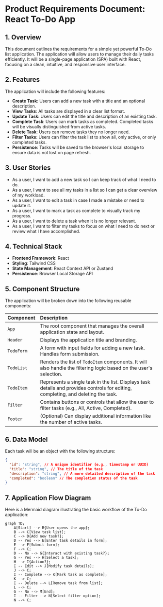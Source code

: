 # Product Requirements Document: React To-Do App

## 1. Overview

This document outlines the requirements for a simple yet powerful To-Do list application. The application will allow users to manage their daily tasks efficiently. It will be a single-page application (SPA) built with React, focusing on a clean, intuitive, and responsive user interface.

## 2. Features

The application will include the following features:

-   **Create Task**: Users can add a new task with a title and an optional description.
-   **View Tasks**: All tasks are displayed in a clear list format.
-   **Update Task**: Users can edit the title and description of an existing task.
-   **Complete Task**: Users can mark tasks as completed. Completed tasks will be visually distinguished from active tasks.
-   **Delete Task**: Users can remove tasks they no longer need.
-   **Filter Tasks**: Users can filter the task list to show all, only active, or only completed tasks.
-   **Persistence**: Tasks will be saved to the browser's local storage to ensure data is not lost on page refresh.

## 3. User Stories

-   As a user, I want to add a new task so I can keep track of what I need to do.
-   As a user, I want to see all my tasks in a list so I can get a clear overview of my workload.
-   As a user, I want to edit a task in case I made a mistake or need to update it.
-   As a user, I want to mark a task as complete to visually track my progress.
-   As a user, I want to delete a task when it is no longer relevant.
-   As a user, I want to filter my tasks to focus on what I need to do next or review what I have accomplished.

## 4. Technical Stack

-   **Frontend Framework**: React
-   **Styling**: Tailwind CSS
-   **State Management**: React Context API or Zustand
-   **Persistence**: Browser Local Storage API

## 5. Component Structure

The application will be broken down into the following reusable components:

| Component    | Description                                                                                                  |
| :----------- | :----------------------------------------------------------------------------------------------------------- |
| `App`        | The root component that manages the overall application state and layout.                                    |
| `Header`     | Displays the application title and branding.                                                                 |
| `TodoForm`   | A form with input fields for adding a new task. Handles form submission.                                     |
| `TodoList`   | Renders the list of `TodoItem` components. It will also handle the filtering logic based on the user's selection. |
| `TodoItem`   | Represents a single task in the list. Displays task details and provides controls for editing, completing, and deleting the task. |
| `Filter`     | Contains buttons or controls that allow the user to filter tasks (e.g., All, Active, Completed).           |
| `Footer`     | (Optional) Can display additional information like the number of active tasks.                               |

## 6. Data Model

Each task will be an object with the following structure:

```json
{
  "id": "string", // A unique identifier (e.g., timestamp or UUID)
  "title": "string", // The title of the task
  "description": "string", // A more detailed description of the task
  "completed": "boolean" // The completion status of the task
}
```

## 7. Application Flow Diagram

Here is a Mermaid diagram illustrating the basic workflow of the To-Do application:

```mermaid
graph TD;
    A[Start] --> B{User opens the app};
    B --> C[View task list];
    C --> D{Add new task?};
    D -- Yes --> E[Enter task details in form];
    E --> F[Submit form];
    F --> C;
    D -- No --> G{Interact with existing task?};
    G -- Yes --> H[Select a task];
    H --> I{Action?};
    I -- Edit --> J[Modify task details];
    J --> C;
    I -- Complete --> K[Mark task as complete];
    K --> C;
    I -- Delete --> L[Remove task from list];
    L --> C;
    G -- No --> M[End];
    I -- Filter --> N[Select filter option];
    N --> C;
``` 